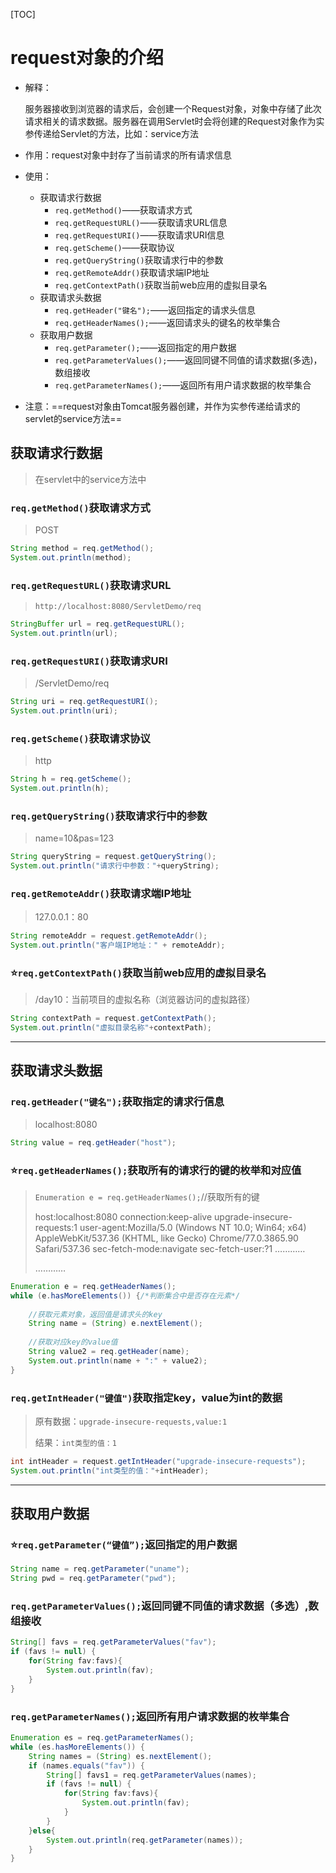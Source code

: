 [TOC]

# request对象的介绍

- 解释：

  服务器接收到浏览器的请求后，会创建一个Request对象，对象中存储了此次请求相关的请求数据。服务器在调用Servlet时会将创建的Request对象作为实参传递给Servlet的方法，比如：service方法

- 作用：request对象中封存了当前请求的所有请求信息

- 使用：

  - 获取请求行数据
    - `req.getMethod()`——获取请求方式
    - `req.getRequestURL()`——获取请求URL信息
    - `req.getRequestURI()`——获取请求URI信息
    - `req.getScheme()`——获取协议
    - `req.getQueryString()`获取请求行中的参数
    - `req.getRemoteAddr()`获取请求端IP地址
    - `req.getContextPath()`获取当前web应用的虚拟目录名
  - 获取请求头数据
    - `req.getHeader("键名");`——返回指定的请求头信息
    - `req.getHeaderNames();`——返回请求头的键名的枚举集合
  - 获取用户数据
    - `req.getParameter();`——返回指定的用户数据
    - `req.getParameterValues();`——返回同键不同值的请求数据(多选)，数组接收
    - `req.getParameterNames();`——返回所有用户请求数据的枚举集合

- 注意：==request对象由Tomcat服务器创建，并作为实参传递给请求的servlet的service方法==

## 获取请求行数据

> 在servlet中的service方法中

### `req.getMethod()`获取请求方式

> POST

```java
String method = req.getMethod();
System.out.println(method);
```

### `req.getRequestURL()`获取请求URL

> `http://localhost:8080/ServletDemo/req`

```java
StringBuffer url = req.getRequestURL();
System.out.println(url);
```

### `req.getRequestURI()`获取请求URI

> /ServletDemo/req

```java
String uri = req.getRequestURI();
System.out.println(uri);
```

### `req.getScheme()`获取请求协议

> http

```java
String h = req.getScheme();
System.out.println(h);
```

### `req.getQueryString()`获取请求行中的参数

> name=10&pas=123

```java
String queryString = request.getQueryString();
System.out.println("请求行中参数："+queryString);
```

### `req.getRemoteAddr()`获取请求端IP地址

> 127.0.0.1：80

```java
String remoteAddr = request.getRemoteAddr();
System.out.println("客户端IP地址：" + remoteAddr);
```

### ⭐`req.getContextPath()`获取当前web应用的虚拟目录名

> /day10：当前项目的虚拟名称（浏览器访问的虚拟路径）

```java
String contextPath = request.getContextPath();
System.out.println("虚拟目录名称"+contextPath);
```



------



## 获取请求头数据

### `req.getHeader("键名");`获取指定的请求行信息

> localhost:8080

```java
String value = req.getHeader("host");
```

### ⭐`req.getHeaderNames();`获取所有的请求行的键的枚举和对应值

>  `Enumeration e = req.getHeaderNames();`//获取所有的键
>
> host:localhost:8080
> connection:keep-alive
> upgrade-insecure-requests:1
> user-agent:Mozilla/5.0 (Windows NT 10.0; Win64; x64) AppleWebKit/537.36 (KHTML, like Gecko) Chrome/77.0.3865.90 Safari/537.36
> sec-fetch-mode:navigate
> sec-fetch-user:?1
> …………
>
> …………

```java
Enumeration e = req.getHeaderNames();
while (e.hasMoreElements()) {/*判断集合中是否存在元素*/
    
    //获取元素对象，返回值是请求头的key
    String name = (String) e.nextElement();
    
    //获取对应key的value值
    String value2 = req.getHeader(name);
    System.out.println(name + ":" + value2);
}
```



### `req.getIntHeader("键值")`获取指定key，value为int的数据

> 原有数据：`upgrade-insecure-requests,value:1`
>
> 结果：`int类型的值：1`

```java
int intHeader = request.getIntHeader("upgrade-insecure-requests");
System.out.println("int类型的值："+intHeader);
```







------



## 获取用户数据

### ⭐`req.getParameter(“键值”);`返回指定的用户数据

```java
String name = req.getParameter("uname");
String pwd = req.getParameter("pwd");
```

### `req.getParameterValues();`返回同键不同值的请求数据（多选）,数组接收

```java
String[] favs = req.getParameterValues("fav");
if (favs != null) {
    for(String fav:favs){
        System.out.println(fav);
    }
}
```

### `req.getParameterNames();`返回所有用户请求数据的枚举集合

```java
Enumeration es = req.getParameterNames();
while (es.hasMoreElements()) {
    String names = (String) es.nextElement();
    if (names.equals("fav")) {
        String[] favs1 = req.getParameterValues(names);
        if (favs != null) {
            for(String fav:favs){
                System.out.println(fav);
            }
        }
    }else{
        System.out.println(req.getParameter(names));
    }
}
```

